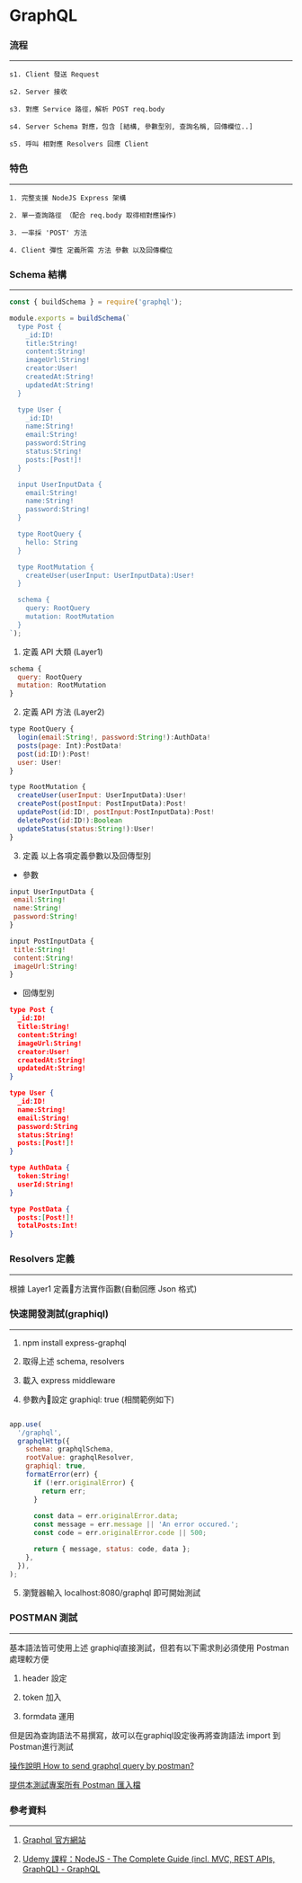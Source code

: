 # GraphQL

### 流程
---

    s1. Client 發送 Request

    s2. Server 接收

    s3. 對應 Service 路徑，解析 POST req.body

    s4. Server Schema 對應，包含 [結構, 參數型別, 查詢名稱, 回傳欄位..]

    s5. 呼叫 相對應 Resolvers 回應 Client

### 特色 
---

    1. 完整支援 NodeJS Express 架構

    2. 單一查詢路徑 （配合 req.body 取得相對應操作)

    3. 一率採 'POST' 方法

    4. Client 彈性 定義所需 方法 參數 以及回傳欄位

### Schema 結構
---

```javascript
const { buildSchema } = require('graphql');

module.exports = buildSchema(`
  type Post {
    _id:ID!
    title:String!
    content:String!
    imageUrl:String!
    creator:User!
    createdAt:String!
    updatedAt:String!
  }

  type User {
    _id:ID!
    name:String!
    email:String!
    password:String
    status:String!
    posts:[Post!]!
  }

  input UserInputData {
    email:String!
    name:String!
    password:String!
  }

  type RootQuery {
    hello: String
  }

  type RootMutation {
    createUser(userInput: UserInputData):User!
  }

  schema {
    query: RootQuery
    mutation: RootMutation
  }
`);
```
	
1. 定義 API 大類 (Layer1)

```js
schema {
  query: RootQuery
  mutation: RootMutation
}
```

2. 定義 API 方法 (Layer2)

```js
type RootQuery {
  login(email:String!, password:String!):AuthData!
  posts(page: Int):PostData!
  post(id:ID!):Post!
  user: User!
}

type RootMutation {
  createUser(userInput: UserInputData):User!
  createPost(postInput: PostInputData):Post!
  updatePost(id:ID!, postInput:PostInputData):Post!
  deletePost(id:ID!):Boolean
  updateStatus(status:String!):User!
}

```

3. 定義 以上各項定義參數以及回傳型別

* 參數
 ```js
input UserInputData {
  email:String!
  name:String!
  password:String!
}

input PostInputData {
  title:String!
  content:String!
  imageUrl:String!
}

 ```

* 回傳型別
```json
type Post {
  _id:ID!
  title:String!
  content:String!
  imageUrl:String!
  creator:User!
  createdAt:String!
  updatedAt:String!
}

type User {
  _id:ID!
  name:String!
  email:String!
  password:String
  status:String!
  posts:[Post!]!
}

type AuthData {
  token:String!
  userId:String!
}

type PostData {
  posts:[Post!]!
  totalPosts:Int!
}
```

### Resolvers 定義
---
根據 Layer1 定義方法實作函數(自動回應 Json 格式)

### 快速開發測試(graphiql)
---

1. npm install express-graphql

2. 取得上述 schema, resolvers

3. 載入 express middleware

4. 參數內設定 graphiql: true (相關範例如下)

```javascript

app.use(
  '/graphql',
  graphqlHttp({
    schema: graphqlSchema,
    rootValue: graphqlResolver,
    graphiql: true,
    formatError(err) {
      if (!err.originalError) {
        return err;
      }
      
      const data = err.originalError.data;
      const message = err.message || 'An error occured.';
      const code = err.originalError.code || 500;

      return { message, status: code, data };
    },
  }),
);
```
5. 瀏覽器輸入 localhost:8080/graphql 即可開始測試

### POSTMAN 測試

---

基本語法皆可使用上述 graphiql直接測試，但若有以下需求則必須使用 Postman處理較方便

1. header 設定

2. token 加入

3. formdata 運用

但是因為查詢語法不易撰寫，故可以在graphiql設定後再將查詢語法 import 到 Postman進行測試

[操作說明 How to send graphql query by postman?](https://stackoverflow.com/questions/42520663/how-to-send-graphql-query-by-postman)

[提供本測試專案所有 Postman 匯入檔](https://github.com/lastingyeh/graphql-notes/blob/master/postman-apis.json)

### 參考資料

---

1. [Graphql 官方網站](https://graphql.org/)

2. [Udemy 課程：NodeJS - The Complete Guide (incl. MVC, REST APIs, GraphQL) - GraphQL](https://www.udemy.com/nodejs-the-complete-guide/)







